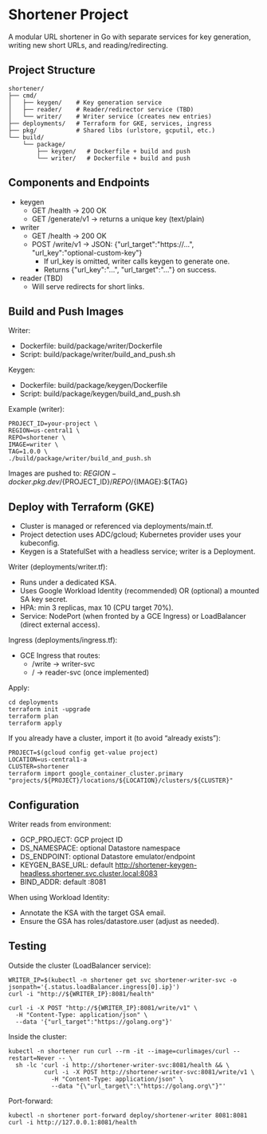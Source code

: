 # Shortener Project

A modular URL shortener in Go with separate services for key generation, writing new short URLs, and reading/redirecting.

## Project Structure

```
shortener/
├── cmd/
│   ├── keygen/    # Key generation service
│   ├── reader/    # Reader/redirector service (TBD)
│   └── writer/    # Writer service (creates new entries)
├── deployments/   # Terraform for GKE, services, ingress
├── pkg/           # Shared libs (urlstore, gcputil, etc.)
└── build/
    └── package/
        ├── keygen/   # Dockerfile + build and push
        └── writer/   # Dockerfile + build and push
```

## Components and Endpoints

- keygen
  - GET /health → 200 OK
  - GET /generate/v1 → returns a unique key (text/plain)
- writer
  - GET /health → 200 OK
  - POST /write/v1 → JSON: {"url_target":"https://...", "url_key":"optional-custom-key"}
    - If url_key is omitted, writer calls keygen to generate one.
    - Returns {"url_key":"...", "url_target":"..."} on success.
- reader (TBD)
  - Will serve redirects for short links.

## Build and Push Images

Writer:
- Dockerfile: build/package/writer/Dockerfile
- Script: build/package/writer/build_and_push.sh

Keygen:
- Dockerfile: build/package/keygen/Dockerfile
- Script: build/package/keygen/build_and_push.sh

Example (writer):
```
PROJECT_ID=your-project \
REGION=us-central1 \
REPO=shortener \
IMAGE=writer \
TAG=1.0.0 \
./build/package/writer/build_and_push.sh
```
Images are pushed to: ${REGION}-docker.pkg.dev/${PROJECT_ID}/${REPO}/${IMAGE}:${TAG}

## Deploy with Terraform (GKE)

- Cluster is managed or referenced via deployments/main.tf.
- Project detection uses ADC/gcloud; Kubernetes provider uses your kubeconfig.
- Keygen is a StatefulSet with a headless service; writer is a Deployment.

Writer (deployments/writer.tf):
- Runs under a dedicated KSA.
- Uses Google Workload Identity (recommended) OR (optional) a mounted SA key secret.
- HPA: min 3 replicas, max 10 (CPU target 70%).
- Service: NodePort (when fronted by a GCE Ingress) or LoadBalancer (direct external access).

Ingress (deployments/ingress.tf):
- GCE Ingress that routes:
  - /write → writer-svc
  - / → reader-svc (once implemented)

Apply:
```
cd deployments
terraform init -upgrade
terraform plan
terraform apply
```

If you already have a cluster, import it (to avoid “already exists”):
```
PROJECT=$(gcloud config get-value project)
LOCATION=us-central1-a
CLUSTER=shortener
terraform import google_container_cluster.primary "projects/${PROJECT}/locations/${LOCATION}/clusters/${CLUSTER}"
```

## Configuration

Writer reads from environment:
- GCP_PROJECT: GCP project ID
- DS_NAMESPACE: optional Datastore namespace
- DS_ENDPOINT: optional Datastore emulator/endpoint
- KEYGEN_BASE_URL: default http://shortener-keygen-headless.shortener.svc.cluster.local:8083
- BIND_ADDR: default :8081

When using Workload Identity:
- Annotate the KSA with the target GSA email.
- Ensure the GSA has roles/datastore.user (adjust as needed).

## Testing

Outside the cluster (LoadBalancer service):
```
WRITER_IP=$(kubectl -n shortener get svc shortener-writer-svc -o jsonpath='{.status.loadBalancer.ingress[0].ip}')
curl -i "http://${WRITER_IP}:8081/health"

curl -i -X POST "http://${WRITER_IP}:8081/write/v1" \
  -H "Content-Type: application/json" \
  --data '{"url_target":"https://golang.org"}'
```

Inside the cluster:
```
kubectl -n shortener run curl --rm -it --image=curlimages/curl --restart=Never -- \
  sh -lc 'curl -i http://shortener-writer-svc:8081/health && \
          curl -i -X POST http://shortener-writer-svc:8081/write/v1 \
            -H "Content-Type: application/json" \
            --data "{\"url_target\":\"https://golang.org\"}"'
```

Port-forward:
```
kubectl -n shortener port-forward deploy/shortener-writer 8081:8081
curl -i http://127.0.0.1:8081/health
```
